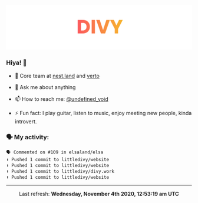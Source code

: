 
![](https://github.com/divy-work/divy-work/raw/master/assets/divy.png)

### Hiya! 👋

- 🔭 Core team at [nest.land](https://github.com/nestdotland/nest.land) and [verto](https://github.com/useverto/verto)

- 💬 Ask me about anything

- 📫 How to reach me: [@undefined_void](https://instagram.com/divy.exe)

- ⚡ Fun fact: I play guitar, listen to music, enjoy meeting new people, kinda introvert.

### 🗣 My activity:

```
🗣 Commented on #109 in elsaland/elsa
⬆️ Pushed 1 commit to littledivy/website
⬆️ Pushed 1 commit to littledivy/website
⬆️ Pushed 1 commit to littledivy/divy.work
⬆️ Pushed 1 commit to littledivy/website
```

------------
<p align="center">Last refresh: <b>Wednesday, November 4th 2020, 12:53:19 am UTC</b></p>

